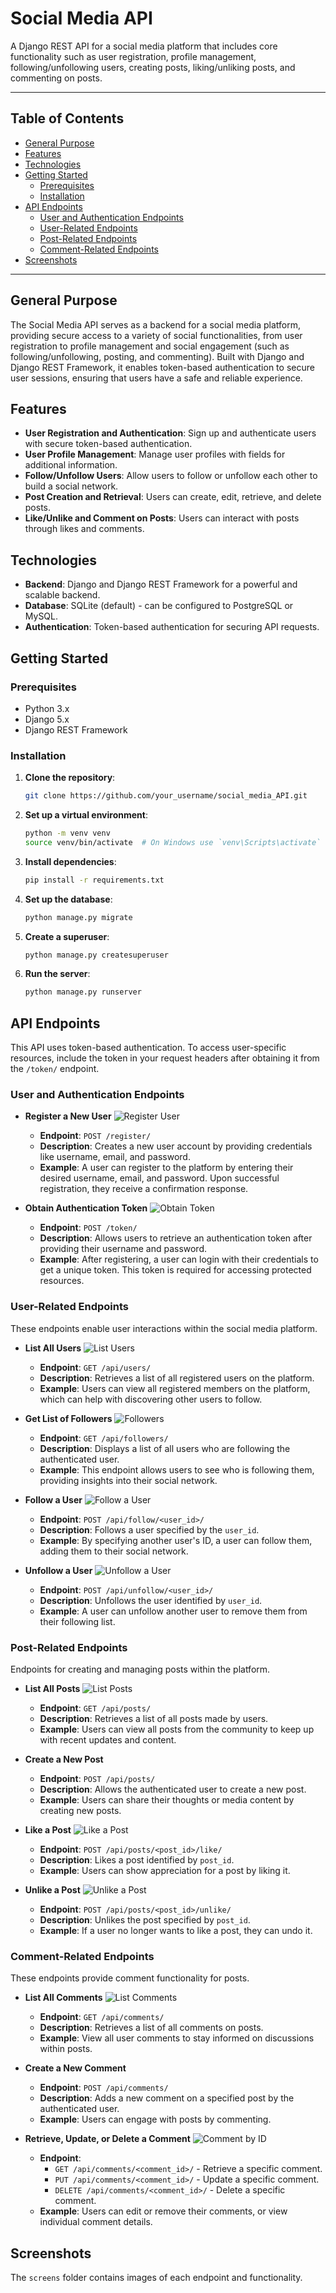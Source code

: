 # Social Media API

A Django REST API for a social media platform that includes core functionality such as user registration, profile management, following/unfollowing users, creating posts, liking/unliking posts, and commenting on posts. 

---

## Table of Contents

- [General Purpose](#general-purpose)
- [Features](#features)
- [Technologies](#technologies)
- [Getting Started](#getting-started)
  - [Prerequisites](#prerequisites)
  - [Installation](#installation)
- [API Endpoints](#api-endpoints)
  - [User and Authentication Endpoints](#user-and-authentication-endpoints)
  - [User-Related Endpoints](#user-related-endpoints)
  - [Post-Related Endpoints](#post-related-endpoints)
  - [Comment-Related Endpoints](#comment-related-endpoints)
- [Screenshots](#screenshots)

---

## General Purpose

The Social Media API serves as a backend for a social media platform, providing secure access to a variety of social functionalities, from user registration to profile management and social engagement (such as following/unfollowing, posting, and commenting). Built with Django and Django REST Framework, it enables token-based authentication to secure user sessions, ensuring that users have a safe and reliable experience.

## Features

- **User Registration and Authentication**: Sign up and authenticate users with secure token-based authentication.
- **User Profile Management**: Manage user profiles with fields for additional information.
- **Follow/Unfollow Users**: Allow users to follow or unfollow each other to build a social network.
- **Post Creation and Retrieval**: Users can create, edit, retrieve, and delete posts.
- **Like/Unlike and Comment on Posts**: Users can interact with posts through likes and comments.

## Technologies

- **Backend**: Django and Django REST Framework for a powerful and scalable backend.
- **Database**: SQLite (default) - can be configured to PostgreSQL or MySQL.
- **Authentication**: Token-based authentication for securing API requests.

## Getting Started

### Prerequisites

- Python 3.x
- Django 5.x
- Django REST Framework

### Installation

1. **Clone the repository**:
    ```bash
    git clone https://github.com/your_username/social_media_API.git
    ```

2. **Set up a virtual environment**:
    ```bash
    python -m venv venv
    source venv/bin/activate  # On Windows use `venv\Scripts\activate`
    ```

3. **Install dependencies**:
    ```bash
    pip install -r requirements.txt
    ```

4. **Set up the database**:
    ```bash
    python manage.py migrate
    ```

5. **Create a superuser**:
    ```bash
    python manage.py createsuperuser
    ```

6. **Run the server**:
    ```bash
    python manage.py runserver
    ```

## API Endpoints

This API uses token-based authentication. To access user-specific resources, include the token in your request headers after obtaining it from the `/token/` endpoint.

### User and Authentication Endpoints

- **Register a New User**
  ![Register User](screens/register.png)
  - **Endpoint**: `POST /register/`
  - **Description**: Creates a new user account by providing credentials like username, email, and password. 
  - **Example**: A user can register to the platform by entering their desired username, email, and password. Upon successful registration, they receive a confirmation response.

- **Obtain Authentication Token**
  ![Obtain Token](screens/token.png)
  - **Endpoint**: `POST /token/`
  - **Description**: Allows users to retrieve an authentication token after providing their username and password.
  - **Example**: After registering, a user can login with their credentials to get a unique token. This token is required for accessing protected resources.

### User-Related Endpoints

These endpoints enable user interactions within the social media platform.

- **List All Users**
  ![List Users](screens/users.png)
  - **Endpoint**: `GET /api/users/`
  - **Description**: Retrieves a list of all registered users on the platform.
  - **Example**: Users can view all registered members on the platform, which can help with discovering other users to follow.

- **Get List of Followers**
  ![Followers](screens/followed_users.png)
  - **Endpoint**: `GET /api/followers/`
  - **Description**: Displays a list of all users who are following the authenticated user.
  - **Example**: This endpoint allows users to see who is following them, providing insights into their social network.

- **Follow a User**
  ![Follow a User](screens/follow_one.png)
  - **Endpoint**: `POST /api/follow/<user_id>/`
  - **Description**: Follows a user specified by the `user_id`.
  - **Example**: By specifying another user's ID, a user can follow them, adding them to their social network.

- **Unfollow a User**
  ![Unfollow a User](screens/unfollow.png)
  - **Endpoint**: `POST /api/unfollow/<user_id>/`
  - **Description**: Unfollows the user identified by `user_id`.
  - **Example**: A user can unfollow another user to remove them from their following list.

### Post-Related Endpoints

Endpoints for creating and managing posts within the platform.

- **List All Posts**
  ![List Posts](screens/posts.png)
  - **Endpoint**: `GET /api/posts/`
  - **Description**: Retrieves a list of all posts made by users.
  - **Example**: Users can view all posts from the community to keep up with recent updates and content.

- **Create a New Post**
  - **Endpoint**: `POST /api/posts/`
  - **Description**: Allows the authenticated user to create a new post.
  - **Example**: Users can share their thoughts or media content by creating new posts.

- **Like a Post**
  ![Like a Post](screens/like_post.png)
  - **Endpoint**: `POST /api/posts/<post_id>/like/`
  - **Description**: Likes a post identified by `post_id`.
  - **Example**: Users can show appreciation for a post by liking it.

- **Unlike a Post**
  ![Unlike a Post](screens/unlike_post.png)
  - **Endpoint**: `POST /api/posts/<post_id>/unlike/`
  - **Description**: Unlikes the post specified by `post_id`.
  - **Example**: If a user no longer wants to like a post, they can undo it.

### Comment-Related Endpoints

These endpoints provide comment functionality for posts.

- **List All Comments**
  ![List Comments](screens/comments.png)
  - **Endpoint**: `GET /api/comments/`
  - **Description**: Retrieves a list of all comments on posts.
  - **Example**: View all user comments to stay informed on discussions within posts.

- **Create a New Comment**
  - **Endpoint**: `POST /api/comments/`
  - **Description**: Adds a new comment on a specified post by the authenticated user.
  - **Example**: Users can engage with posts by commenting.

- **Retrieve, Update, or Delete a Comment**
  ![Comment by ID](screens/comments_to_id.png)
  - **Endpoint**: 
    - `GET /api/comments/<comment_id>/` - Retrieve a specific comment.
    - `PUT /api/comments/<comment_id>/` - Update a specific comment.
    - `DELETE /api/comments/<comment_id>/` - Delete a specific comment.
  - **Example**: Users can edit or remove their comments, or view individual comment details.

## Screenshots

The `screens` folder contains images of each endpoint and functionality.


